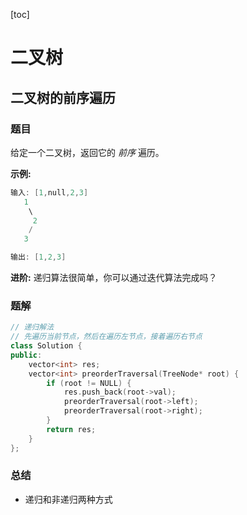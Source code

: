 [toc]

# 二叉树

## 二叉树的前序遍历

### 题目

给定一个二叉树，返回它的 *前序* 遍历。

 **示例:**

```c++
输入: [1,null,2,3]  
   1
    \
     2
    /
   3 

输出: [1,2,3]
```

**进阶:** 递归算法很简单，你可以通过迭代算法完成吗？

### 题解

```c++
// 递归解法
// 先遍历当前节点，然后在遍历左节点，接着遍历右节点
class Solution {
public:
    vector<int> res;
    vector<int> preorderTraversal(TreeNode* root) {
        if (root != NULL) {
            res.push_back(root->val);
            preorderTraversal(root->left);
            preorderTraversal(root->right);
        }
        return res;
    }
};
```

### 总结

- 递归和非递归两种方式